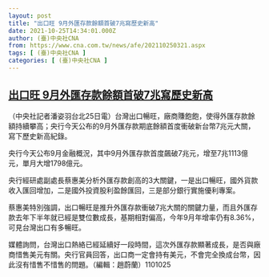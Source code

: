 ```yaml
---
layout: post
title: "出口旺 9月外匯存款餘額首破7兆寫歷史新高"
date: 2021-10-25T14:34:01.000Z
author: (臺)中央社CNA
from: https://www.cna.com.tw/news/afe/202110250321.aspx
tags: [ (臺)中央社CNA ]
categories: [ (臺)中央社CNA ]
---
```

<!--1635172441000-->
[出口旺 9月外匯存款餘額首破7兆寫歷史新高](https://www.cna.com.tw/news/afe/202110250321.aspx)
------

<div>
<div></div><div><p>（中央社記者潘姿羽台北25日電）台灣出口暢旺，廠商賺飽飽，使得外匯存款餘額持續攀高；央行今天公布的9月外匯存款期底餘額首度衝破新台幣7兆元大關，寫下歷史新高紀錄。</p><p>央行今天公布9月金融概況，其中9月外匯存款首度飆破7兆元，增至7兆1113億元，單月大增1798億元。</p><p>央行經研處副處長蔡惠美分析外匯存款創高的3大關鍵，一是出口暢旺，國外貨款收入匯回增加，二是國外投資股利盈餘匯回，三是部分銀行實施優利專案。</p><p>蔡惠美特別強調，出口暢旺是推升外匯存款衝破7兆大關的關鍵力量，而且外匯存款去年下半年就已經是雙位數成長，基期相對偏高，今年9月年增率仍有8.36%，可見台灣出口有多暢旺。</p><p>媒體詢問，台灣出口熱絡已經延續好一段時間，這次外匯存款顯著成長，是否與廠商惜售美元有關。央行官員回答，出口商一定會持有美元，不會完全換成台幣，因此沒有惜售不惜售的問題。（編輯：趙蔚蘭）1101025</p></div>
</div>
